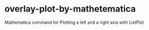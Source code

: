 # overlay-plot-by-mathetematica

Mathematica command for Plotting a left and a right axis with ListPlot
